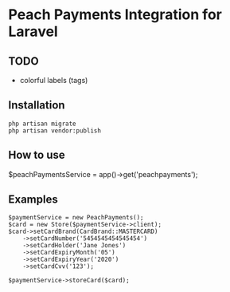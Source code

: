 # Peach Payments Integration for Laravel

## TODO
- colorful labels (tags)

## Installation
```
php artisan migrate
php artisan vendor:publish
```

## How to use
$peachPaymentsService = app()->get('peachpayments');

## Examples

```
$paymentService = new PeachPayments();
$card = new Store($paymentService->client);
$card->setCardBrand(CardBrand::MASTERCARD)
    ->setCardNumber('5454545454545454')
    ->setCardHolder('Jane Jones')
    ->setCardExpiryMonth('05')
    ->setCardExpiryYear('2020')
    ->setCardCvv('123');

$paymentService->storeCard($card);
```